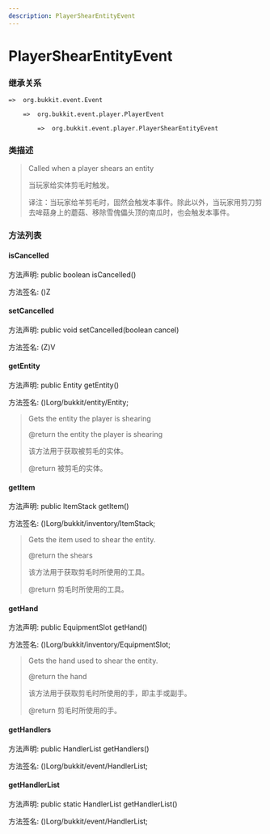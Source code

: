 ```yaml
---
description: PlayerShearEntityEvent
---
```


# PlayerShearEntityEvent

### 继承关系

    =>  org.bukkit.event.Event

        =>  org.bukkit.event.player.PlayerEvent

            =>  org.bukkit.event.player.PlayerShearEntityEvent

### 类描述

> Called when a player shears an entity
>
>
> 
> 当玩家给实体剪毛时触发。
>
>
> 
> 译注：当玩家给羊剪毛时，固然会触发本事件。除此以外，当玩家用剪刀剪去哞菇身上的蘑菇、移除雪傀儡头顶的南瓜时，也会触发本事件。

### 方法列表

#### isCancelled

方法声明: public boolean isCancelled()

方法签名: ()Z

#### setCancelled

方法声明: public void setCancelled(boolean cancel)

方法签名: (Z)V

#### getEntity

方法声明: public Entity getEntity()

方法签名: ()Lorg/bukkit/entity/Entity;

> Gets the entity the player is shearing
>
> @return the entity the player is shearing
>
>
> 
> 该方法用于获取被剪毛的实体。
>
> @return 被剪毛的实体。

#### getItem

方法声明: public ItemStack getItem()

方法签名: ()Lorg/bukkit/inventory/ItemStack;

> Gets the item used to shear the entity.
>
> @return the shears
>
>
> 
> 该方法用于获取剪毛时所使用的工具。
>
> @return 剪毛时所使用的工具。

#### getHand

方法声明: public EquipmentSlot getHand()

方法签名: ()Lorg/bukkit/inventory/EquipmentSlot;

> Gets the hand used to shear the entity.
>
> @return the hand
>
>
> 
> 该方法用于获取剪毛时所使用的手，即主手或副手。
>
> @return 剪毛时所使用的手。

#### getHandlers

方法声明: public HandlerList getHandlers()

方法签名: ()Lorg/bukkit/event/HandlerList;

#### getHandlerList

方法声明: public static HandlerList getHandlerList()

方法签名: ()Lorg/bukkit/event/HandlerList;